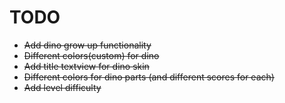 # TODO
 - ~~Add dino grow up functionality~~
 - ~~Different colors(custom) for dino~~
 - ~~Add title textview for dino skin~~
 - ~~Different colors for dino parts (and different scores for each)~~
 - ~~Add level difficulty~~
